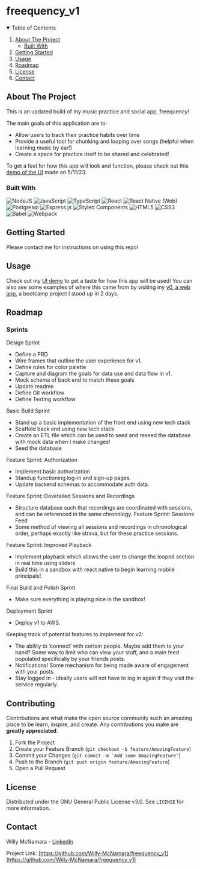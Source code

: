 # freequency_v1

<!-- TABLE OF CONTENTS -->
<details open="open">
  <summary>Table of Contents</summary>
  <ol>
    <li>
      <a href="#about-the-project">About The Project</a>
      <ul>
        <li><a href="#built-with">Built With</a></li>
      </ul>
    </li>
    <li>
      <a href="#getting-started">Getting Started</a>
    </li>
    <li><a href="#usage">Usage</a></li>
    <li><a href="#roadmap">Roadmap</a></li>
    <li><a href="#license">License</a></li>
    <li><a href="#contact">Contact</a></li>
  </ol>
</details>



<!-- ABOUT THE PROJECT -->
## About The Project

This is an updated build of my music practice and social app, freequency!

The main goals of this application are to:
 * Allow users to track their practice habits over time
 * Provide a useful tool for chunking and looping over songs (helpful when learning music by ear!)
 * Create a space for practice itself to be shared and celebrated! 

To get a feel for how this app will look and function, please check out this [demo of the UI](https://www.loom.com/share/3d44174f8a0d43c6812df4a966c41145) made on 5/11/23. 


### Built With

![NodeJS](https://img.shields.io/badge/node.js-6DA55F?style=for-the-badge&logo=node.js&logoColor=white)
![JavaScript](https://img.shields.io/badge/JavaScript-F7DF1E?style=for-the-badge&logo=javascript&logoColor=black)
![TypeScript](https://img.shields.io/badge/TypeScript-007ACC?style=for-the-badge&logo=typescript&logoColor=white)
![React](https://img.shields.io/badge/-React-61DAFB?logo=react&logoColor=white&style=for-the-badge)
![React Native (Web)](https://img.shields.io/badge/React_Native-20232A?style=for-the-badge&logo=react&logoColor=61DAFB)
![Postgresql](https://img.shields.io/badge/PostgreSQL-316192?style=for-the-badge&logo=postgresql&logoColor=white)
![Express.js](https://img.shields.io/badge/Express.js-404D59?style=for-the-badge)
![Styled Components](https://img.shields.io/badge/styled--components-DB7093?style=for-the-badge&logo=styled-components&logoColor=white)
![HTML5](https://img.shields.io/badge/html5-%23E34F26.svg?style=for-the-badge&logo=html5&logoColor=white)
![CSS3](https://img.shields.io/badge/css3-%231572B6.svg?style=for-the-badge&logo=css3&logoColor=white)
![Babel](https://img.shields.io/badge/Babel-F9DC3e?style=for-the-badge&logo=babel&logoColor=black)
![Webpack](https://img.shields.io/badge/webpack-%238DD6F9.svg?style=for-the-badge&logo=webpack&logoColor=black)



<!-- GETTING STARTED -->
## Getting Started

Please contact me for instructions on using this repo!


<!-- USAGE EXAMPLES -->
## Usage

Check out my [UI demo](https://www.loom.com/share/3d44174f8a0d43c6812df4a966c41145) to get a taste for how this app will be used! 
You can also see some examples of where this came from by visiting my [v0, a web app](https://github.com/Willy-McNamara/Freequency), a bootcamp project I stood up in 2 days.



<!-- ROADMAP -->
## Roadmap

### Sprints

Design Sprint
 * Define a PRD
 * Wire frames that outline the user experience for v1. 
 * Define rules for color palette 
 * Capture and diagram the goals for data use and data flow in v1.
 * Mock schema of back end to match these goals
 * Update readme
 * Define Git workflow
 * Define Testing workflow

Basic Build Sprint
 * Stand up a basic implementation of the front end using new tech stack
 * Scaffold back end using new tech stack
 * Create an ETL file which can be used to seed and reseed the database with mock data when I make changes! 
 * Seed the database 

Feature Sprint: Authorization
 * Implement basic authorization
 * Standup functioning log-in and sign-up pages. 
 * Update backend schemas to accommodate auth data. 

Feature Sprint: Dovetailed Sessions and Recordings
 * Structure database such that recordings are coordinated with sessions, and can be referenced in the same chronology. 
Feature Sprint: Sessions Feed
 * Some method of viewing all sessions and recordings in chronological order, perhaps exactly like strava, but for these practice sessions. 

Feature Sprint: Improved Playback
 * Implement playback which allows the user to change the looped section in real time using sliders
 * Build this in a sandbox with react native to begin learning mobile principals! 

Final Build and Polish Sprint
 * Make sure everything is playing nice in the sandbox! 

Deployment Sprint
 * Deploy v1 to AWS.  


Keeping track of potential features to implement for v2:
 * The ability to ‘connect’ with certain people. Maybe add them to your band? Some way to limit who can view your stuff, and a main feed populated specifically by your friends posts.
 * Notifications! Some mechanism for being made aware of engagement with your posts. 
 * Stay logged in - ideally users will not have to log in again if they visit the service regularly. 



<!-- CONTRIBUTING -->
## Contributing

Contributions are what make the open source community such an amazing place to be learn, inspire, and create. Any contributions you make are **greatly appreciated**.

1. Fork the Project
2. Create your Feature Branch (`git checkout -b feature/AmazingFeature`)
3. Commit your Changes (`git commit -m 'Add some AmazingFeature'`)
4. Push to the Branch (`git push origin feature/AmazingFeature`)
5. Open a Pull Request



<!-- LICENSE -->
## License

Distributed under the GNU General Public License v3.0. See `LICENSE` for more information.



<!-- CONTACT -->
## Contact

Willy McNamara - [LinkedIn](https://www.linkedin.com/in/willymcnamara/)

Project Link: [https://github.com/Willy-McNamara/freequency_v1](https://github.com/Willy-McNamara/freequency_v1)

